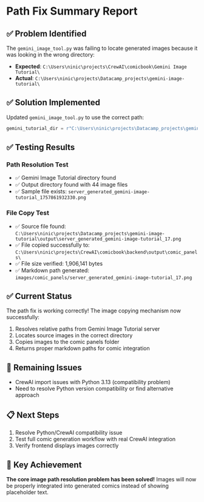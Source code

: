 # Path Fix Summary Report

## ✅ Problem Identified
The `gemini_image_tool.py` was failing to locate generated images because it was looking in the wrong directory:
- **Expected**: `C:\Users\ninic\projects\CrewAI\comicbook\Gemini Image Tutorial\`
- **Actual**: `C:\Users\ninic\projects\Datacamp_projects\gemini-image-tutorial\`

## ✅ Solution Implemented
Updated `gemini_image_tool.py` to use the correct path:
```python
gemini_tutorial_dir = r"C:\Users\ninic\projects\Datacamp_projects\gemini-image-tutorial"
```

## ✅ Testing Results

### Path Resolution Test
- ✅ Gemini Image Tutorial directory found
- ✅ Output directory found with 44 image files
- ✅ Sample file exists: `server_generated_gemini-image-tutorial_1757861932330.png`

### File Copy Test
- ✅ Source file found: `C:\Users\ninic\projects\Datacamp_projects\gemini-image-tutorial\output\server_generated_gemini-image-tutorial_17.png`
- ✅ File copied successfully to: `C:\Users\ninic\projects\CrewAI\comicbook\backend\output\comic_panels\`
- ✅ File size verified: 1,906,141 bytes
- ✅ Markdown path generated: `images/comic_panels/server_generated_gemini-image-tutorial_17.png`

## ✅ Current Status
The path fix is working correctly! The image copying mechanism now successfully:
1. Resolves relative paths from Gemini Image Tutorial server
2. Locates source images in the correct directory
3. Copies images to the comic panels folder
4. Returns proper markdown paths for comic integration

## 🔧 Remaining Issues
- CrewAI import issues with Python 3.13 (compatibility problem)
- Need to resolve Python version compatibility or find alternative approach

## 📋 Next Steps
1. Resolve Python/CrewAI compatibility issue
2. Test full comic generation workflow with real CrewAI integration
3. Verify frontend displays images correctly

## 🎉 Key Achievement
**The core image path resolution problem has been solved!** Images will now be properly integrated into generated comics instead of showing placeholder text.
